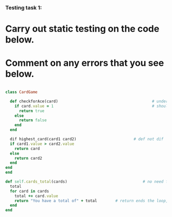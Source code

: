 ### Testing task 1:

# Carry out static testing on the code below.
# Comment on any errors that you see below.
```ruby

class CardGame

  def checkforAce(card) 										# underscore spaces, snake case
    if card.value = 1 											# should use ==
      return true
    else
      return false
    end
  end

  dif highest_card(card1 card2)							# def not dif
  if card1.value > card2.value
    return card															# card1 not card
  else
    return card2
  end
end																					# too many ends
end

def self.cards_total(cards)									# no need for self
  total																			# empty array not specified
  for card in cards
    total += card.value
    return "You have a total of" + total		# return ends the loop, should be moved down
  end
end
```
